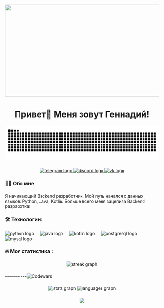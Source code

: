 <br clear="both">

<div align="center">
  <img height="300" width="600" src="https://user-images.githubusercontent.com/74038190/225813708-98b745f2-7d22-48cf-9150-083f1b00d6c9.gif"  />
</div>

###

<h1 align="center">Привет👋 Меня зовут Геннадий!</h1>

###

<picture>
  <source media="(prefers-color-scheme: dark)" srcset="https://raw.githubusercontent.com/SpectreShark/SpectreShark/output/github-contribution-grid-snake-dark.svg">
  <source media="(prefers-color-scheme: light)" srcset="https://raw.githubusercontent.com/SpectreShark/SpectreShark/output/github-contribution-grid-snake.svg">
  <img alt="github contribution grid snake animation" src="https://raw.githubusercontent.com/SpectreShark/SpectreShark/output/github-contribution-grid-snake.svg">
</picture>

###

<div align="center">
  <a href="https://t.me/Akulenok12" target="_blank">
    <img src="https://img.shields.io/static/v1?message=Telegram&logo=telegram&label=&color=2CA5E0&logoColor=white&labelColor=&style=for-the-badge" height="25" alt="telegram logo"  />
  </a>
  <a href="https://discord.com/channels/@me/497446205455073280" target="_blank">
    <img src="https://img.shields.io/static/v1?message=Discord&logo=discord&label=&color=474A51&logoColor=white&labelColor=&style=for-the-badge" height="25" alt="discord logo"  />
  </a>
  <a href="https://vk.com/i_akulenok" target="_blank">
    <img src="https://img.shields.io/static/v1?message=Vk&logo=vk&label=&color=0000FF&logoColor=white&labelColor=&style=for-the-badge" height="25" alt="vk logo"  />
  </a>
</div>

###

<h3 align="left">👩‍💻  Обо мне</h3>

###

<p align="left">Я начинающий Backend разработчик. Мой путь начался с данных языков: Python, Java, Kotlin. Больше всего меня зацепила Backend разработка!</p>

###

<h3 align="left">🛠 Технологии:</h3>

###

<div align="left">
  <img src="https://skillicons.dev/icons?i=py" height="40" alt="python logo"  />
  <img width="12" />
  <img src="https://skillicons.dev/icons?i=java" height="40" alt="java logo"  />
  <img width="12" />
  <img src="https://skillicons.dev/icons?i=kotlin" height="40" alt="kotlin logo"  />
  <img width="12" />
  <img src="https://skillicons.dev/icons?i=postgres" height="40" alt="postgresql logo"  />
  <img width="12" />
  <img src="https://skillicons.dev/icons?i=mysql" height="40" alt="mysql logo"  />
  <img width="12" />
</div>

###

<h3 align="left">🔥   Моя статистика :</h3>

###

<div align="center">
<img src="https://streak-stats.demolab.com?user=SpectreShark&locale=en&mode=daily&theme=dark&hide_border=false&border_radius=5&order=3" height="220" alt="streak graph" />
</div>

###

-----------![Codewars](https://github.r2v.ch/codewars?user=akulenok1200&top_languages=true&theme=gradient)

###

<div align="center">
  <img src="https://github-readme-stats.vercel.app/api?username=SpectreShark&hide_title=false&hide_rank=false&show_icons=true&include_all_commits=true&count_private=true&disable_animations=false&theme=dracula&locale=en&hide_border=false&order=1" height="150" alt="stats graph"  />
  <img src="https://github-readme-stats.vercel.app/api/top-langs?username=SpectreShark&locale=en&hide_title=false&layout=compact&card_width=320&langs_count=5&theme=dracula&hide_border=false&order=2" height="150" alt="languages graph"  />
</div>

###

<div align="center">
  <img src="https://visitor-badge.laobi.icu/badge?page_id=SpectreShark.SpectreShark&"  />
</div>

